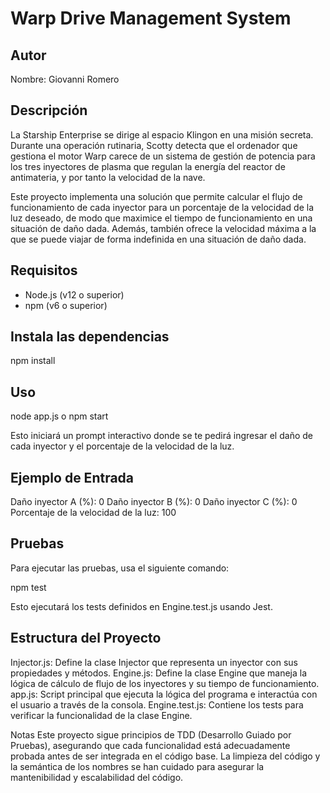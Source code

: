 # Warp Drive Management System

## Autor
Nombre: Giovanni Romero

## Descripción
La Starship Enterprise se dirige al espacio Klingon en una misión secreta. Durante una operación rutinaria, Scotty detecta que el ordenador que gestiona el motor Warp carece de un sistema de gestión de potencia para los tres inyectores de plasma que regulan la energía del reactor de antimateria, y por tanto la velocidad de la nave.

Este proyecto implementa una solución que permite calcular el flujo de funcionamiento de cada inyector para un porcentaje de la velocidad de la luz deseado, de modo que maximice el tiempo de funcionamiento en una situación de daño dada. Además, también ofrece la velocidad máxima a la que se puede viajar de forma indefinida en una situación de daño dada.

## Requisitos
- Node.js (v12 o superior)
- npm (v6 o superior)

## Instala las dependencias
npm install

## Uso
node app.js o npm start

Esto iniciará un prompt interactivo donde se te pedirá ingresar el daño de cada inyector y el porcentaje de la velocidad de la luz.

## Ejemplo de Entrada
Daño inyector A (%): 0
Daño inyector B (%): 0
Daño inyector C (%): 0
Porcentaje de la velocidad de la luz: 100

## Pruebas
Para ejecutar las pruebas, usa el siguiente comando:

npm test

Esto ejecutará los tests definidos en Engine.test.js usando Jest.

## Estructura del Proyecto

Injector.js: Define la clase Injector que representa un inyector con sus propiedades y métodos.
Engine.js: Define la clase Engine que maneja la lógica de cálculo de flujo de los inyectores y su tiempo de funcionamiento.
app.js: Script principal que ejecuta la lógica del programa e interactúa con el usuario a través de la consola.
Engine.test.js: Contiene los tests para verificar la funcionalidad de la clase Engine.

Notas
Este proyecto sigue principios de TDD (Desarrollo Guiado por Pruebas), asegurando que cada funcionalidad está adecuadamente probada antes de ser integrada en el código base. La limpieza del código y la semántica de los nombres se han cuidado para asegurar la mantenibilidad y escalabilidad del código.